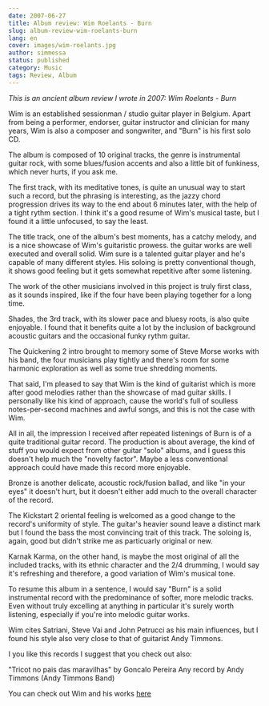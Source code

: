 ```yaml
---
date: 2007-06-27
title: Album review: Wim Roelants - Burn
slug: album-review-wim-roelants-burn
lang: en
cover: images/wim-roelants.jpg
author: simmessa
status: published
category: Music
tags: Review, Album
---
```


_This is an ancient album review I wrote in 2007: Wim Roelants - Burn_

Wim is an established sessionman / studio guitar player in Belgium. Apart from being a performer, endorser, guitar instructor and clinician for many years, Wim is also a composer and songwriter, and "Burn" is his first solo CD.

The album is composed of 10 original tracks, the genre is instrumental guitar rock, with some blues/fusion accents and also a little bit of funkiness, which never hurts, if you ask me.

The first track, with its meditative tones, is quite an unusual way to start such a record, but the phrasing is interesting, as the jazzy chord progression drives its way to the end about 6 minutes later, with the help of a tight rythm section. I think it's a good resume of Wim's musical taste, but I found it a little unfocused, to say the least.

The title track, one of the album's best moments, has a catchy melody, and is a nice showcase of Wim's guitaristic prowess. the guitar works are well executed and overall solid. Wim sure is a talented guitar player and he's capable of many different styles. His soloing is pretty conventional though, it shows good feeling but it gets somewhat repetitive after some listening.

The work of the other musicians involved in this project is truly first class, as it sounds inspired, like if the four have been playing together for a long time.

Shades, the 3rd track, with its slower pace and bluesy roots, is also quite enjoyable. I found that it benefits quite a lot by the inclusion of background acoustic guitars and the occasional funky rythm guitar.

The Quickening 2 intro brought to memory some of Steve Morse works with his band, the four musicians play tightly and there's room for some harmonic exploration as well as some true shredding moments.

That said, I'm pleased to say that Wim is the kind of guitarist which is more after good melodies rather than the showcase of mad guitar skills. I personally like his kind of approach, cause the world's full of soulless notes-per-second machines and awful songs, and this is not the case with Wim.

All in all, the impression I received after repeated listenings of Burn is of a quite traditional guitar record. The production is about average, the kind of stuff you would expect from other guitar "solo" albums, and I guess this doesn't help much the "novelty factor". Maybe a less conventional approach could have made this record more enjoyable.

Bronze is another delicate, acoustic rock/fusion ballad, and like "in your eyes" it doesn't hurt, but it doesn't either add much to the overall character of the record.

The Kickstart 2 oriental feeling is welcomed as a good change to the record's uniformity of style. The guitar's heavier sound leave a distinct mark but I found the bass the most convincing trait of this track. The soloing is, again, good but didn't strike me as particuarly original or new.

Karnak Karma, on the other hand, is maybe the most original of all the included tracks, with its ethnic character and the 2/4 drumming, I would say it's refreshing and therefore, a good variation of Wim's musical tone.

To resume this album in a sentence, I would say "Burn" is a solid instrumental record with the predominance of softer, more melodic tracks. Even without truly excelling at anything in particular it's surely worth listening, especially if you're into melodic guitar works.

Wim cites Satriani, Steve Vai and John Petrucci as his main influences, but I found his style also very close to that of guitarist Andy Timmons.

I you like this records I suggest that you check out also:

"Tricot no pais das maravilhas" by Goncalo Pereira
Any record by Andy Timmons (Andy Timmons Band)

You can check out Wim and his works [here](http://www.wimroelants.com/)
